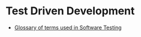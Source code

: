 # Test Driven Development #

- [Glossary of terms used in Software Testing](http://www.istqb.org/downloads/finish/20/101.html)